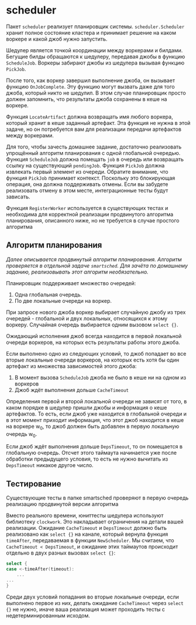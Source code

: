 # scheduler

Пакет `scheduler` реализует планировщик системы. `scheduler.Scheduler` хранит полное состояние кластера
и принимает решение на каком воркере и какой джоб нужно запустить.

Шедулер является точкой координации между воркерами и билдами. Бегущие билды обращаются к шедулеру,
передавая джобы в функцию `ScheduleJob`. Воркеры забирают джобы из шедулера вызывая функцию `PickJob`.

После того, как воркер завершил выполнение джоба, он вызывает функцию `OnJobComplete`. Эту функцию
могут вызвать даже для того джоба, который никто не шедулил. В этом случае планировщик просто должен
запомнить, что результаты джоба сохранены в кеше на воркере.

Функция `LocateArtifact` должна возвращать имя любого воркера, который хранит в кеше заданный артефакт.
Эта функция не нужна в этой задаче, но он потребуется вам для реализации передачи артефактов между
воркерами.

Для того, чтобы зачесть домашнее задание, достаточно реализовать упрощённый алгоритм планирования с
одной глобальной очередью. Функция `ScheduleJob` должна помещать `job` в очередь или возвращать ссылку на существующий
`pendingJob`. Функция `PickJob` должна извлекать первый элемент из очереди. Обратите внимание, что функция `PickJob`
принимает контекст. Поскольку это блокирующая операция, она должна поддерживать отмены. Если вы забудете
реализовать отмену в этом месте, интеграционные тесты будут зависать.

Функция `RegisterWorker` используется в существующих тестах и необходима для корректной реализации
продвинутого алгоритма планирования, описанного ниже, но не требуется в случае простого алгоритма

## Алгоритм планирования

*Далее описывается продвинутый алгоритм планирования. Алгоритм проверяется в отдельной задаче `smartsched`.
Для зачёта по домашнему заданию, реализовывать этот алгоритм необязательно.*

Планировщик поддерживает множество очередей:

  1. Одна глобальная очередь.
  2. По две локальные очереди на воркер.

При запросе нового джоба воркер выбирает случайную джобу из трех очередей - глобальной и двух локальных, относящихся
к этому воркеру. Случайная очередь выбирается одним вызовом `select {}`.

Ожидающий исполнения джоб всегда находится в первой локальной очереди воркеров, на которых есть
результаты работы этого джоба.

Если выполнено одно из следующих условий, то джоб попадает во все вторые локальные очереди воркеров, на которых есть
хотя бы один артефакт из множества зависимостей этого джоба:

1) В момент вызова `ScheduleJob` джоба не было в кеше ни на одном из воркеров
2) Джоб ждёт выполнения дольше `CacheTimeout`

Определения первой и второй локальной очереди не зависят от того, в каком порядке в шедулер пришли джобы
и информация о кеше артефактов. То есть, если джоб уже находится в глобальной очереди и в этот момент приходит
информация, что этот джоб находится в кеше на воркере w<sub>0</sub>, то джоб должен быть добавлен
в первую локальную очередь w<sub>0</sub>.

Если джоб ждёт выполнения дольше `DepsTimeout`, то он помещается в глобальную очередь. Отсчет этого таймаута начинается
уже после обработки предыдущего условия, то есть не нужно вычитать из `DepsTimeout` никакое другое число.

## Тестирование

Существующие тесты в папке smartsched проверяют в первую очередь реализацию продвинутой версии алгоритма

Вместо реального времени, юниттесты шедулера используют библиотеку `clockwork`. Это накладывает ограничения
на детали вашей реализации. Ожидание `CacheTimeout` и `DepsTimeout` должно быть реализовано как `select {}` на
канале, который вернула функция `timeAfter`, передаваемая в функции `NewScheduler`. Мы считаем, 
что `CacheTimeout < DepsTimeout`, и ожидание этих таймаутов происходит отдельно в двух разных вызовах `select {}`:
```go
select {
case <-timeAfter(timeout):
    ...
...
}
```

Среди двух условий попадания во вторые локальные очереди, если выполнено первое из них, делать ожидание `CacheTimeout`
через `select {}` не нужно, иначе ваша реализация может проходить тесты с недетерминированным исходом.